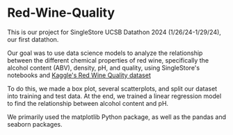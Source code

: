 # Red-Wine-Quality
This is our project for SingleStore UCSB Datathon 2024 (1/26/24-1/29/24), our first datathon.

Our goal was to use data science models to analyze the relationship between the
different chemical properties of red wine, specifically the alcohol content (ABV), 
density, pH, and quality, using SingleStore's notebooks and [Kaggle's Red Wine Quality dataset](https://www.kaggle.com/datasets/uciml/red-wine-quality-cortez-et-al-2009/data)


To do this, we made a box plot, several scatterplots, and split our dataset into training and test data. At the end, we trained a linear regression model to find the relationship between
alcohol content and pH.

We primarily used the matplotlib Python package, as well as the pandas and seaborn packages.
